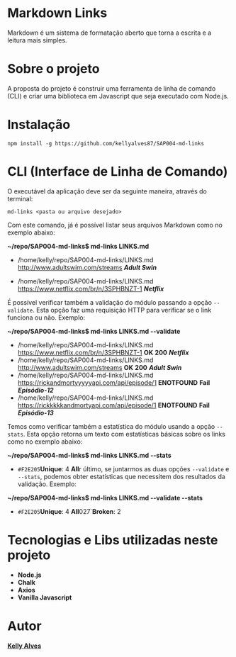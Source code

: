 # Markdown Links

Markdown é um sistema de formatação aberto que torna a escrita e a leitura mais simples.

# Sobre o projeto

A proposta do projeto é construir uma ferramenta de linha de comando (CLI) e criar uma biblioteca em Javascript que seja executado com Node.js.

# Instalação

`npm install -g https://github.com/kellyalves87/SAP004-md-links`

# CLI (Interface de Linha de Comando)

O executável da aplicação deve ser da seguinte maneira, através do terminal:

`md-links <pasta ou arquivo desejado>`

Com este comando, já é possível listar seus arquivos Markdown como no exemplo abaixo:

**~/repo/SAP004-md-links$ md-links LINKS.md**

- /home/kelly/repo/SAP004-md-links/LINKS.md http://www.adultswim.com/streams **_Adult Swin_**

- /home/kelly/repo/SAP004-md-links/LINKS.md https://www.netflix.com/br/n/3SPHBNZT-1 **_Netflix_**


É possível verificar também a validação do módulo passando a opção `--validate`. Esta opção faz uma requisição HTTP para verificar se o link funciona ou não. Exemplo:


**~/repo/SAP004-md-links$ md-links LINKS.md --validate**

- /home/kelly/repo/SAP004-md-links/LINKS.md https://www.netflix.com/br/n/3SPHBNZT-1 **OK** **200** **_Netflix_**
- /home/kelly/repo/SAP004-md-links/LINKS.md http://www.adultswim.com/streams **OK** **200** **_Adult Swin_**
- /home/kelly/repo/SAP004-md-links/LINKS.md https://rickandmortyyyyyapi.com/api/episode/1 **ENOTFOUND** **Fail** **_Episódio-12_**
- /home/kelly/repo/SAP004-md-links/LINKS.md https://rickkkkkandmortyapi.com/api/episode/1 **ENOTFOUND** **Fail** **_Episódio-13_**


Temos como verificar também a estatística do módulo usando a opção `--stats`. Esta opção retorna um texto com estatísticas básicas sobre os links como no exemplo abaixo:

**~/repo/SAP004-md-links$ md-links LINKS.md --stats**

- `#F2E205`**Unique**: 4 **All**r último, se juntarmos as duas opções `--validate` e `--stats`, podemos obter estatísticas que necessitem dos resultados da validação. Exemplo:

**~/repo/SAP004-md-links$ md-links LINKS.md --validate --stats**

- `#F2E205`**Unique**: 4 **All**027`**Broken**: 2

# Tecnologias e Libs utilizadas neste projeto

- **Node.js**
- **Chalk**
- **Axios**
- **Vanilla Javascript**

# Autor

[**Kelly Alves**](https://github.com/kellyalves87)